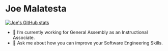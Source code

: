 # Joe Malatesta
[![Joe's GitHub stats](https://github-readme-stats.vercel.app/api?username=joemalatesta&hide=stars)](https://github.com/joemalatesta/github-readme-stats)

- 🔭 I’m currently working for General Assembly as an Instructional Associate.
- 💬 Ask me about how you can improve your Software Engineering Skills.

